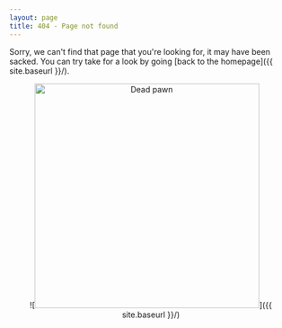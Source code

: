 ```yaml
---
layout: page
title: 404 - Page not found
---
```


Sorry, we can't find that page that you're looking for, it may have been sacked.  You can try take for a look by going [back to the homepage]({{ site.baseurl }}/).


<center>![<img src="{{ site.baseurl }}/images/404.jpg" alt="Dead pawn" style="width: 400px;"/>]({{ site.baseurl }}/)</center>
